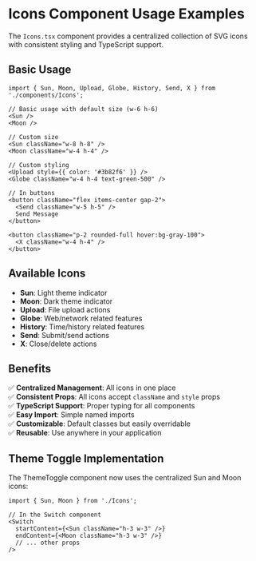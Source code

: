 # Icons Component Usage Examples

The `Icons.tsx` component provides a centralized collection of SVG icons with consistent styling and TypeScript support.

## Basic Usage

```tsx
import { Sun, Moon, Upload, Globe, History, Send, X } from './components/Icons';

// Basic usage with default size (w-6 h-6)
<Sun />
<Moon />

// Custom size
<Sun className="w-8 h-8" />
<Moon className="w-4 h-4" />

// Custom styling
<Upload style={{ color: '#3b82f6' }} />
<Globe className="w-4 h-4 text-green-500" />

// In buttons
<button className="flex items-center gap-2">
  <Send className="w-5 h-5" />
  Send Message
</button>

<button className="p-2 rounded-full hover:bg-gray-100">
  <X className="w-4 h-4" />
</button>
```

## Available Icons

- **Sun**: Light theme indicator
- **Moon**: Dark theme indicator  
- **Upload**: File upload actions
- **Globe**: Web/network related features
- **History**: Time/history related features
- **Send**: Submit/send actions
- **X**: Close/delete actions

## Benefits

✅ **Centralized Management**: All icons in one place  
✅ **Consistent Props**: All icons accept `className` and `style` props  
✅ **TypeScript Support**: Proper typing for all components  
✅ **Easy Import**: Simple named imports  
✅ **Customizable**: Default classes but easily overridable  
✅ **Reusable**: Use anywhere in your application

## Theme Toggle Implementation

The ThemeToggle component now uses the centralized Sun and Moon icons:

```tsx
import { Sun, Moon } from './Icons';

// In the Switch component
<Switch
  startContent={<Sun className="h-3 w-3" />}
  endContent={<Moon className="h-3 w-3" />}
  // ... other props
/>
```
